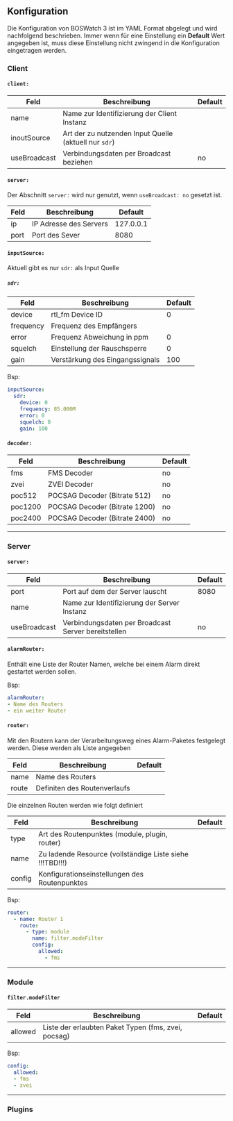 ## Konfiguration

Die Konfiguration von BOSWatch 3 ist im YAML Format abgelegt und wird nachfolgend beschrieben.
Immer wenn für eine Einstellung ein **Default** Wert angegeben ist, muss diese Einstellung nicht
zwingend in die Konfiguration eingetragen werden.


### Client

#### `client:`
|Feld|Beschreibung|Default|
|----|------------|-------|
|name|Name zur Identifizierung der Client Instanz||
|inoutSource|Art der zu nutzenden Input Quelle (aktuell nur `sdr`)||
|useBroadcast|Verbindungsdaten per Broadcast beziehen|no|

#### `server:`
Der Abschnitt `server:` wird nur genutzt, wenn `useBroadcast: no` gesetzt ist.

|Feld|Beschreibung|Default|
|----|------------|-------|
|ip|IP Adresse des Servers|127.0.0.1|
|port|Port des Sever|8080|

#### `inputSource:`
Aktuell gibt es nur `sdr:` als Input Quelle

##### `sdr:`
|Feld|Beschreibung|Default|
|----|------------|-------|
|device|rtl_fm Device ID|0|
|frequency|Frequenz des Empfängers||
|error|Frequenz Abweichung in ppm|0|
|squelch|Einstellung der Rauschsperre|0|
|gain|Verstärkung des Eingangssignals|100|

Bsp:
```yaml
inputSource:
  sdr:
    device: 0
    frequency: 85.000M
    error: 0
    squelch: 0
    gain: 100
```

#### `decoder:`
|Feld|Beschreibung|Default|
|----|------------|-------|
|fms|FMS Decoder|no|
|zvei|ZVEI Decoder|no|
|poc512|POCSAG Decoder (Bitrate 512)|no|
|poc1200|POCSAG Decoder (Bitrate 1200)|no|
|poc2400|POCSAG Decoder (Bitrate 2400)|no|

---
### Server

#### `server:`
|Feld|Beschreibung|Default|
|----|------------|-------|
|port|Port auf dem der Server lauscht|8080
|name|Name zur Identifizierung der Server Instanz||
|useBroadcast|Verbindungsdaten per Broadcast Server bereitstellen|no|

#### `alarmRouter:`
Enthält eine Liste der Router Namen, welche bei einem Alarm direkt gestartet werden sollen.

Bsp:
```yaml
alarmRouter:
- Name des Routers
- ein weiter Router
```

#### `router:`
Mit den Routern kann der Verarbeitungsweg eines Alarm-Paketes festgelegt werden.
Diese werden als Liste angegeben

|Feld|Beschreibung|Default|
|----|------------|-------|
|name|Name des Routers||
|route|Definiten des Routenverlaufs

Die einzelnen Routen werden wie folgt definiert

|Feld|Beschreibung|Default|
|----|------------|-------|
|type|Art des Routenpunktes (module, plugin, router)||
|name|Zu ladende Resource (vollständige Liste siehe !!!TBD!!!)||
|config|Konfigurationseinstellungen des Routenpunktes||

Bsp:
```yaml
router:
  - name: Router 1
    route:
      - type: module
        name: filter.modeFilter
        config:
          allowed:
            - fms
```

---
### Module
#### `filter.modeFilter`

|Feld|Beschreibung|Default|
|----|------------|-------|
|allowed|Liste der erlaubten Paket Typen (fms, zvei, pocsag)||

Bsp:
```yaml
config:
  allowed:
  - fms
  - zvei
```

---
### Plugins